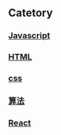 ## Catetory
  
### [Javascript](javascript/index.md)
  
### [HTML](html/index.md)
  
### [css](html/index.md)
  
### [算法](algorithm/index.md)
  
### [React](react.index.md)
  